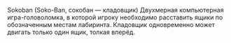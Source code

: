 Sokoban (Soko-Ban, сокобан — кладовщик)
Двухмерная компьютерная игра-головоломка, в которой игроку необходимо расставить ящики по обозначенным местам лабиринта.
Кладовщик одновременно может двигать только один ящик, толкая вперёд.
